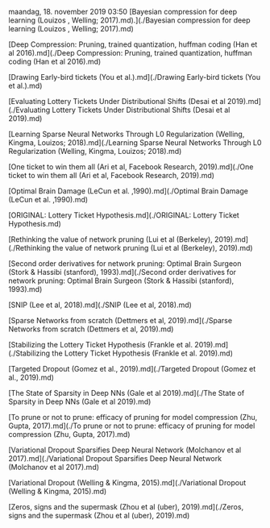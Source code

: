 maandag, 18. november 2019 03:50 
[Bayesian compression for deep learning (Louizos , Welling; 2017).md).](./Bayesian compression for deep learning (Louizos , Welling; 2017).md)

[Deep Compression: Pruning, trained quantization, huffman coding (Han et al 2016).md](./Deep Compression: Pruning, trained quantization, huffman coding (Han et al 2016).md)

[Drawing Early-bird tickets (You et al.).md](./Drawing Early-bird tickets (You et al.).md)

[Evaluating Lottery Tickets Under Distributional Shifts (Desai et al 2019).md](./Evaluating Lottery Tickets Under Distributional Shifts (Desai et al 2019).md)

[Learning Sparse Neural Networks Through L0 Regularization (Welling, Kingma, Louizos; 2018).md](./Learning Sparse Neural Networks Through L0 Regularization (Welling, Kingma, Louizos; 2018).md)

[One ticket to win them all (Ari et al, Facebook Research, 2019).md](./One ticket to win them all (Ari et al, Facebook Research, 2019).md)

[Optimal Brain Damage (LeCun et al. ,1990).md](./Optimal Brain Damage (LeCun et al. ,1990).md)

[ORIGINAL: Lottery Ticket Hypothesis.md](./ORIGINAL: Lottery Ticket Hypothesis.md)

[Rethinking the value of network pruning (Lui et al (Berkeley), 2019).md](./Rethinking the value of network pruning (Lui et al (Berkeley), 2019).md)

[Second order derivatives for network pruning: Optimal Brain Surgeon (Stork & Hassibi (stanford), 1993).md](./Second order derivatives for network pruning: Optimal Brain Surgeon (Stork & Hassibi (stanford), 1993).md)

[SNIP (Lee et al, 2018).md](./SNIP (Lee et al, 2018).md)

[Sparse Networks from scratch (Dettmers et al, 2019).md](./Sparse Networks from scratch (Dettmers et al, 2019).md)

[Stabilizing the Lottery Ticket Hypothesis (Frankle et al. 2019).md](./Stabilizing the Lottery Ticket Hypothesis (Frankle et al. 2019).md)

[Targeted Dropout (Gomez et al., 2019).md](./Targeted Dropout (Gomez et al., 2019).md)

[The State of Sparsity in Deep NNs (Gale et al 2019).md](./The State of Sparsity in Deep NNs (Gale et al 2019).md)

[To prune or not to prune: efficacy of pruning for model compression (Zhu, Gupta, 2017).md](./To prune or not to prune: efficacy of pruning for model compression (Zhu, Gupta, 2017).md)

[Variational Dropout Sparsifies Deep Neural Network (Molchanov et al 2017).md](./Variational Dropout Sparsifies Deep Neural Network (Molchanov et al 2017).md)

[Variational Dropout (Welling & Kingma, 2015).md](./Variational Dropout (Welling & Kingma, 2015).md)

[Zeros, signs and the supermask (Zhou et al (uber), 2019).md](./Zeros, signs and the supermask (Zhou et al (uber), 2019).md)
